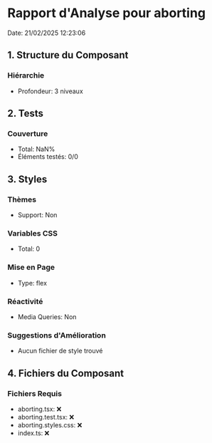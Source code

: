 # Rapport d'Analyse pour aborting

Date: 21/02/2025 12:23:06

## 1. Structure du Composant

### Hiérarchie

- Profondeur: 3 niveaux

## 2. Tests

### Couverture

- Total: NaN%
- Éléments testés: 0/0

## 3. Styles

### Thèmes

- Support: Non

### Variables CSS

- Total: 0

### Mise en Page

- Type: flex

### Réactivité

- Media Queries: Non

### Suggestions d'Amélioration

- Aucun fichier de style trouvé

## 4. Fichiers du Composant

### Fichiers Requis

- aborting.tsx: ❌
- aborting.test.tsx: ❌
- aborting.styles.css: ❌
- index.ts: ❌
